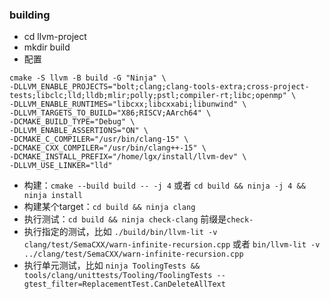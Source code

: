 ### building

- cd llvm-project
- mkdir build
- 配置

```shell
cmake -S llvm -B build -G "Ninja" \
-DLLVM_ENABLE_PROJECTS="bolt;clang;clang-tools-extra;cross-project-tests;libclc;lld;lldb;mlir;polly;pstl;compiler-rt;libc;openmp" \
-DLLVM_ENABLE_RUNTIMES="libcxx;libcxxabi;libunwind" \
-DLLVM_TARGETS_TO_BUILD="X86;RISCV;AArch64" \
-DCMAKE_BUILD_TYPE="Debug" \
-DLLVM_ENABLE_ASSERTIONS="ON" \
-DCMAKE_C_COMPILER="/usr/bin/clang-15" \
-DCMAKE_CXX_COMPILER="/usr/bin/clang++-15" \
-DCMAKE_INSTALL_PREFIX="/home/lgx/install/llvm-dev" \
-DLLVM_USE_LINKER="lld"
```

- 构建：`cmake --build build -- -j 4` 或者 `cd build && ninja -j 4 && ninja install`
- 构建某个target：`cd build && ninja clang`
- 执行测试：`cd build && ninja check-clang` 前缀是`check-`
- 执行指定的测试，比如 `./build/bin/llvm-lit -v clang/test/SemaCXX/warn-infinite-recursion.cpp` 或者 `bin/llvm-lit -v ../clang/test/SemaCXX/warn-infinite-recursion.cpp`
- 执行单元测试，比如 `ninja ToolingTests && tools/clang/unittests/Tooling/ToolingTests --gtest_filter=ReplacementTest.CanDeleteAllText`


